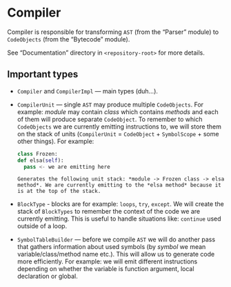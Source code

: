 # Compiler

Compiler is responsible for transforming `AST` (from the “Parser” module) to `CodeObjects` (from the “Bytecode” module).

See “Documentation” directory in `<repository-root>` for more details.

## Important types

- `Compiler` and `CompilerImpl` — main types (duh…). 

- `CompilerUnit` — single `AST` may produce multiple `CodeObjects`. For example: *module* may contain *class* which contains *methods* and each of them will produce separate `CodeObject`. To remember to which `CodeObjects` we are currently emitting instructions to, we will store them on the stack of units (`CompilerUnit` = `CodeObject` + `SymbolScope` + some other things). For example:

    ```py
    class Frozen:
    def elsa(self):
      pass <- we are emitting here
    ```

      Generates the following unit stack: *module -> Frozen class -> elsa method*. We are currently emitting to the *elsa method* because it is at the top of the stack.

- `BlockType` - blocks are for example: `loops`, `try`, `except`. We will create the stack of `BlockTypes` to remember the context of the code we are currently emitting. This is useful to handle situations like: `continue` used outside of a loop.

- `SymbolTableBuilder` — before we compile `AST` we will do another pass that gathers information about used symbols (by *symbol* we mean variable/class/method name etc.). This will allow us to generate code more efficiently. For example: we will emit different instructions depending on whether the variable is function argument, local declaration or global.
